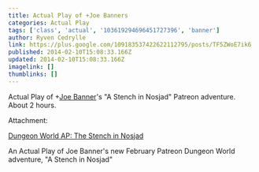 ```yaml
---
title: Actual Play of +Joe Banners
categories: Actual Play
tags: ['class', 'actual', '103619294696451727396', 'banner']
author: Ryven Cedrylle
link: https://plus.google.com/109183537422622112795/posts/TF5ZWoE7ik6
published: 2014-02-10T15:08:33.166Z
updated: 2014-02-10T15:08:33.166Z
imagelink: []
thumblinks: []
---
```


Actual Play of <span class="proflinkWrapper"><span class="proflinkPrefix">+</span><a class="proflink" href="https://plus.google.com/103619294696451727396" oid="103619294696451727396">Joe Banner</a></span>&#39;s &quot;A Stench in Nosjad&quot; Patreon adventure. About 2 hours. 


Attachment:

<a href='http://www.youtube.com/watch?v=NAoGYGcQh8w'>Dungeon World AP: The Stench in Nosjad</a>


An Actual Play of Joe Banner's new February Patreon Dungeon World adventure, "A Stench in Nosjad"